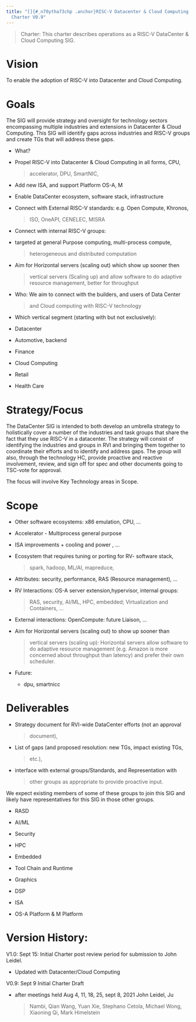 ```yaml
---
title: "[]{#_n70ytha73chp .anchor}RISC-V Datacenter & Cloud Computing
  Charter V0.9"
---
```


> Charter: This charter describes operations as a RISC-V DataCenter &
> Cloud Computing SIG.

# Vision

To enable the adoption of RISC-V into Datacenter and Cloud Computing.

# Goals 

The SIG will provide strategy and oversight for technology sectors
encompassing multiple industries and extensions in Datacenter & Cloud
Computing. This SIG will identify gaps across industries and RISC-V
groups and create TGs that will address these gaps.

-   What?

-   Propel RISC-V into Datacenter & Cloud Computing in all forms, CPU,
    > accelerator, DPU, SmartNIC,

-   Add new ISA, and support Platform OS-A, M

-   Enable DataCenter ecosystem, software stack, infrastructure

-   Connect with External RISC-V standards: e.g. Open Compute, Khronos,
    > ISO, OneAPI, CENELEC, MISRA

-   Connect with internal RISC-V groups:

-   targeted at general Purpose computing, multi-process compute,
    > heterogeneous and distributed computation

-   Aim for Horizontal servers (scaling out) which show up sooner then
    > vertical servers (Scaling up) and allow software to do adaptive
    > resource management, better for throughput

-   Who: We aim to connect with the builders, and users of Data Center
    > and Cloud computing with RISC-V technology

-   Which vertical segment (starting with but not exclusively):

-   Datacenter

-   Automotive, backend

-   Finance

-   Cloud Computing

-   Retail

-   Health Care

# Strategy/Focus 

The DataCenter SIG is intended to both develop an umbrella strategy to
holistically cover a number of the industries and task groups that share
the fact that they use RISC-V in a datacenter. The strategy will consist
of identifying the industries and groups in RVI and bringing them
together to coordinate their efforts and to identify and address gaps.
The group will also, through the technology HC, provide proactive and
reactive involvement, review, and sign off for spec and other documents
going to TSC-vote for approval.

The focus will involve Key Technology areas in Scope.

# Scope 

-   Other software ecosystems: x86 emulation, CPU, \...

-   Accelerator - Multiprocess general purpose

-   ISA improvements + cooling and power , \...

-   Ecosystem that requires tuning or porting for RV- software stack,
    > spark, hadoop, ML/AI, mapreduce,

-   Attributes: security, performance, RAS (Resource management), \...

-   RV Interactions: OS-A server extension,hypervisor, internal groups:
    > RAS, security, AI/ML, HPC, embedded; Virtualization and
    > Containers, \...

-   External interactions: OpenCompute: future Liaison, ...

-   Aim for Horizontal servers (scaling out) to show up sooner than
    > vertical servers (scaling up): Horizontal servers allow software
    > to do adaptive resource management (e.g. Amazon is more concerned
    > about throughput than latency) and prefer their own scheduler.

-   Future:

    -   dpu, smartnicc

# Deliverables

-   Strategy document for RVI-wide DataCenter efforts (not an approval
    > document),

-   List of gaps (and proposed resolution: new TGs, impact existing TGs,
    > etc.),

-   interface with external groups/Standards, and Representation with
    > other groups as appropriate to provide proactive input.

We expect existing members of some of these groups to join this SIG and
likely have representatives for this SIG in those other groups.

-   RASD

-   AI/ML

-   Security

-   HPC

-   Embedded

-   Tool Chain and Runtime

-   Graphics

-   DSP

-   ISA

-   OS-A Platform & M Platform

# Version History:

V1.0: Sept 15: Initial Charter post review period for submission to John
Leidel.

-   Updated with Datacenter/Cloud Computing

V0.9: Sept 9 Initial Charter Draft

-   after meetings held Aug 4, 11, 18, 25, sept 8, 2021 John Leidel, Ju
    > Nambi, Qian Wang, Yuan Xie, Stephano Cetola, Michael Wong,
    > Xiaoning Qi, Mark Himelstein
